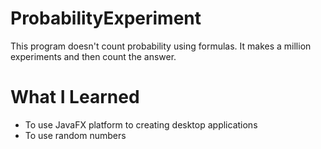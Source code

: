 # ProbabilityExperiment
This program doesn't count probability using formulas. It makes a million experiments and then count the answer.
# What I Learned
- To use JavaFX platform to creating desktop applications
- To use random numbers

